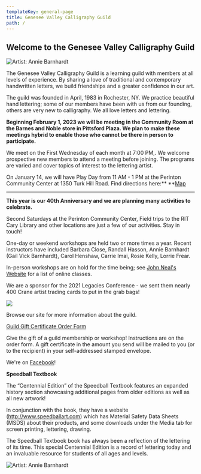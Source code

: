 ```yaml
---
templateKey: general-page
title: Genesee Valley Calligraphy Guild
path: /
---
```

## Welcome to the Genesee Valley Calligraphy Guild

![Artist: Annie Barnhardt](/img/annieb_forever.jpg)

The Genesee Valley Calligraphy Guild is a learning guild with members at all levels of experience. By sharing a love of traditional and contemporary handwritten letters, we build friendships and a greater confidence in our art.

The guild was founded in April, 1983 in Rochester, NY. We practice beautiful hand lettering; some of our members have been with us from our founding, others are very new to calligraphy. We all love letters and lettering.

**Beginning February 1, 2023 we will be meeting in the Community Room at the Barnes and Noble store in Pittsford Plaza. We plan to make these meetings hybrid to enable those who cannot be there in person to participate.**

We meet on the First Wednesday of each month at 7:00 PM,. We welcome prospective new members to attend a meeting before joining. The programs are varied and cover topics of interest to the lettering artist.

On January 14, we will have Play Day from 11 AM - 1 PM at the Perinton Community Center at 1350 Turk Hill Road. Find directions here:\*\* \*\*[Map](https://www.google.com/maps/place/Perinton+Community+Center/@43.0829469,-77.4327027,17z/data=!3m1!4b1!4m5!3m4!1s0x89d133246f759619:0xe273455bc24c0530!8m2!3d43.082943!4d-77.430514)

- - -

**This year is our 40th Anniversary and we are planning many activities to celebrate.**

Second Saturdays at the Perinton Community Center, Field trips to the RIT Cary Library and other locations are just a few of our activities. Stay in touch!

One-day or weekend workshops are held two or more times a year. Recent instructors have included Barbara Close, Randall Hasson, Annie Barnhardt (Gail Vick Barnhardt), Carol Henshaw, Carrie Imai, Rosie Kelly, Lorrie Frear.

In-person workshops are on hold for the time being; see [John Neal's Website](https://www.johnnealbooks.com/prod_detail_list/instructor-book-supply-lists) for a list of online classes.

We are a sponsor for the 2021 Legacies Conference - we sent them nearly 400 Crane artist trading cards to put in the grab bags!

![](/img/legacies_sponsorlogo.jpg)

Browse our site for more information about the guild.

[Guild Gift Certificate Order Form ](/img/gvcg-gift-certificate.pdf)

Give the gift of a guild membership or workshop! Instructions are on the order form. A gift certificate in the amount you send will be mailed to you (or to the recipient) in your self-addressed stamped envelope.

We're on [Facebook](https://www.facebook.com/Genesee-Valley-Calligraphy-Guild-165364643525299/)!

**Speedball Textbook**

The “Centennial Edition” of the Speedball Textbook features an expanded history section showcasing additional pages from older editions as well as all new artwork!

In conjunction with the book, they have a website (http://www.speedballart.com) which has Material Safety Data Sheets (MSDS) about their products, and some downloads under the Media tab for screen printing, lettering, drawing.

The Speedball Textbook book has always been a reflection of the lettering of its time. This special Centennial Edition is a record of lettering today and an invaluable resource for students of all ages and levels.

![Artist: Annie Barnhardt](/img/annieb_forever_young.jpg)
